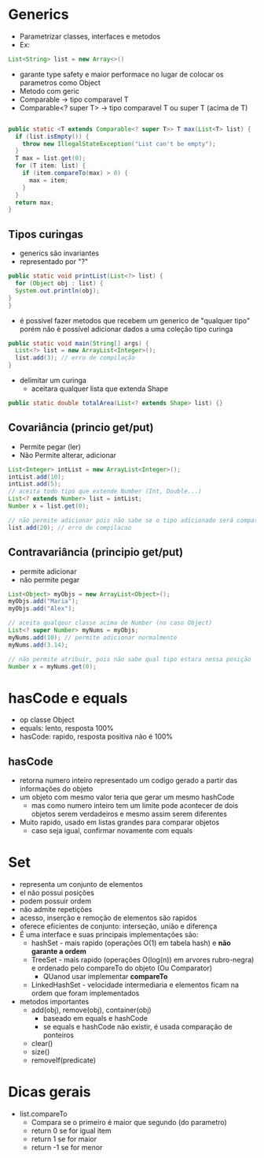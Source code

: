 # Generics
- Parametrizar classes, interfaces e metodos
- Ex:
```java
List<String> list = new Array<>()
```
- garante type safety e maior performace no lugar de colocar os parametros como Object
- Metodo com geric
- Comparable<T> -> tipo comparavel T
- Comparable<? super T> -> tipo comparavel T ou super T (acima de T)
```java

public static <T extends Comparable<? super T>> T max(List<T> list) {
  if (list.isEmpty()) {
    throw new IllegalStateException("List can't be empty");
  }
  T max = list.get(0);
  for (T item: list) {
    if (item.compareTo(max) > 0) {
      max = item;
    }
  }
  return max;
}  
```

## Tipos curingas
- generics são invariantes
- representado por "?"
```java
public static void printList(List<?> list) {
  for (Object obj : list) {
  System.out.println(obj);
}
}
```
- é possivel fazer metodos que recebem um generico de "qualquer tipo" porém não é possível adicionar dados a uma coleção tipo curinga
```java
public static void main(String[] args) {
  List<?> list = new ArrayList<Integer>();
  list.add(3); // erro de compilação
}
```

- delimitar um curinga
  - aceitara qualquer lista que extenda Shape
```java
public static double totalArea(List<? extends Shape> list) {}
```

## Covariância (princio get/put)
- Permite pegar (ler)
- Não Permite alterar, adicionar
```java
List<Integer> intList = new ArrayList<Integer>();
intList.add(10);
intList.add(5);
// aceita todo tipo que extende Number (Int, Double...)
List<? extends Number> list = intList;
Number x = list.get(0);

// não permite adicionar pois não sabe se o tipo adicionado será compativel
list.add(20); // erro de compilacao
```

## Contravariância (principio get/put)
- permite adicionar
- não permite pegar
```java
List<Object> myObjs = new ArrayList<Object>();
myObjs.add("Maria");
myObjs.add("Alex");

// aceita qualqeur classe acima de Number (no caso Object)
List<? super Number> myNums = myObjs;
myNums.add(10); // permite adicionar normalmente
myNums.add(3.14);

// não permite atribuir, pois não sabe qual tipo estara nessa posição
Number x = myNums.get(0); 
```

# hasCode e equals
- op classe Object
- equals: lento, resposta 100%
- hasCode: rapido, resposta positiva não é 100%

## hasCode
- retorna numero inteiro representado um codigo gerado a partir das informações do objeto
- um objeto com mesmo valor teria que gerar um mesmo hashCode
  - mas como numero inteiro tem um limite pode acontecer de dois objetos serem verdadeiros e mesmo assim serem diferentes
- Muito rapido, usado em listas grandes para comparar objetos
  - caso seja igual, confirmar novamente com equals

# Set<T>
- representa um conjunto de elementos
- el não possui posições
- podem possuir ordem
- não admite repetições
- acesso, inserção e remoção de elementos são rapidos
- oferece eficientes de conjunto: interseção, união e diferença
- É uma interface e suas principais implementações são:
  - hashSet - mais rapido (operações O(1) em tabela hash) e **não garante a ordem**
  - TreeSet - mais rapido (operações O(log(n)) em arvores rubro-negra) e ordenado pelo compareTo do objeto (Ou Comparator)
    - QUanod usar implementar **compareTo**
  - LinkedHashSet - velocidade intermediaria e elementos ficam na ordem que foram implementados
- metodos importantes
  - add(obj), remove(obj), container(obj)
    - baseado em equals e hashCode
    - se equals e hashCode não existir, é usada comparação de ponteiros
  - clear()
  - size()
  - removeIf(predicate)
# Dicas gerais
- list.compareTo
  - Compara se o primeiro é maior que segundo (do parametro)
  - return 0 se for igual item
  - return 1 se for maior
  - return -1 se for menor


